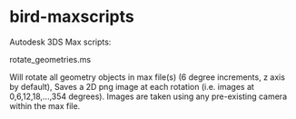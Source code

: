 bird-maxscripts
===============

Autodesk 3DS Max scripts:


rotate_geometries.ms

Will rotate all geometry objects in max file(s) (6 degree increments, z axis by default),
Saves a 2D png image at each rotation (i.e. images at 0,6,12,18,...,354 degrees). 
Images are taken using any pre-existing camera within the max file.
